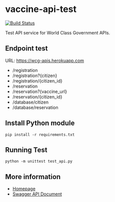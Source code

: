 # vaccine-api-test
[![Build Status](https://app.travis-ci.com/sujinunt/vaccine-api-test.svg?branch=main)](https://app.travis-ci.com/sujinunt/vaccine-api-test)

Test API service for World Class Government APIs.
## Endpoint test
URL: https://wcg-apis.herokuapp.com
- /registration
- /registration?{citizen}
- /registration/{citizen_id}
- /reservation
- /reservation?{vaccine_url}
- /reservation/{citizen_id}
- /database/citizen
- /database/reservation
## Install Python module
```
pip install -r requirements.txt
```
## Running Test

```
python -m unittest test_api.py
```
## More information
- [Homepage](https://wcg-apis.herokuapp.com/)
- [Swagger API Document](https://wcg-apis.herokuapp.com/api-doc/)
